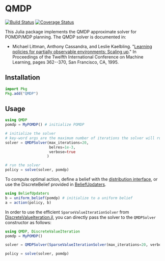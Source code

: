 # QMDP

[![Build Status](https://travis-ci.org/JuliaPOMDP/QMDP.jl.svg?branch=master)](https://travis-ci.org/JuliaPOMDP/QMDP.jl)
[![Coverage Status](https://coveralls.io/repos/JuliaPOMDP/QMDP.jl/badge.svg)](https://coveralls.io/r/JuliaPOMDP/QMDP.jl)

This Julia package implements the QMDP approximate solver for POMDP/MDP planning. The QMDP solver is documented in: 

* Michael Littman, Anthony Cassandra, and Leslie Kaelbling. "[Learning policies for partially observable environments: Scaling up](http://citeseerx.ist.psu.edu/viewdoc/summary?doi=10.1.1.52.6374)." In Proceedings of the Twelfth International Conference on Machine Learning, pages 362--370, San Francisco, CA, 1995. 

## Installation

```julia
import Pkg
Pkg.add("QMDP")
```

## Usage

```julia
using QMDP
pomdp = MyPOMDP() # initialize POMDP

# initialize the solver
# key-word args are the maximum number of iterations the solver will run for, and the Bellman tolerance
solver = QMDPSolver(max_iterations=20,
                    belres=1e-3,
                    verbose=true
                   ) 

# run the solver
policy = solve(solver, pomdp)
```

To compute optimal action, define a belief with the [distribution interface](http://juliapomdp.github.io/POMDPs.jl/latest/interfaces.html#Distributions-1), or use the DiscreteBelief provided in [BeliefUpdaters](https://github.com/JuliaPOMDP/BeliefUpdaters.jl).

```julia
using BeliefUpdaters
b = uniform_belief(pomdp) # initialize to a uniform belief
a = action(policy, b)
```

In order to use the efficient `SparseValueIterationSolver` from [DiscreteValueIteration.jl](https://github.com/JuliaPOMDP/DiscreteValueIteration.jl), you can directly pass the solver to the `QMDPSolver` constructor as follows:

```julia
using QMDP, DiscreteValueIteration
pomdp = MyPOMDP()

solver = QMDPSolver(SparseValueIterationSolver(max_iterations=20, verbose=true))

policy = solve(solver, pomdp)
```
